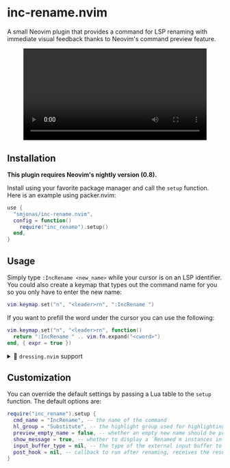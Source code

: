 # inc-rename.nvim

A small Neovim plugin that provides a command for LSP renaming with immediate visual
feedback thanks to Neovim's command preview feature.

<div align="center">
<video src="https://user-images.githubusercontent.com/40792180/171936247-9a4af4f8-fcc6-4c0c-a230-5d65339cd29c.mp4" width="85%">
</div>

## Installation
**This plugin requires Neovim's nightly version (0.8).**

Install using your favorite package manager and call the `setup` function.
Here is an example using packer.nvim:
```lua
use {
  "smjonas/inc-rename.nvim",
  config = function()
    require("inc_rename").setup()
  end,
}
```

## Usage
Simply type `:IncRename <new_name>` while your cursor is on an LSP identifier.
You could also create a keymap that types out the command name for you so you only have to
enter the new name:
```lua
vim.keymap.set("n", "<leader>rn", ":IncRename ")
```
If you want to prefill the word under the cursor you can use the following:
```lua
vim.keymap.set("n", "<leader>rn", function()
  return ":IncRename " .. vim.fn.expand("<cword>")
end, { expr = true })
```

<details>
<summary>&#127800; <code>dressing.nvim</code> support</summary>

</br>If you are using [dressing.nvim](https://github.com/stevearc/dressing.nvim),
set the `input_buffer_type` option to `"dressing"`:
```lua
require("inc_rename").setup {
  input_buffer_type = "dressing",
}
```
Then simply type the `:IncRename` command and the new name you enter will automatically be updated in the input buffer as you type.

The result should look something like this:
<div align="center">
<img src="https://user-images.githubusercontent.com/40792180/188309667-0d7e8086-ae48-4a25-8b01-df11d229b8c6.png">
</div>
</br>

> :bulb: Tip - try these `dressing.nvim` settings to position the input box above the
> cursor to not cover the word being renamed (thank you
> [@RaafatTurki](https://github.com/RaafatTurki) for the suggestion!):
```lua
require("dressing").setup {
  input = {
    override = function(conf)
      conf.col = -1
      conf.row = 0
      return conf
    end,
  },
}
```

</details>

## Customization
You can override the default settings by passing a Lua table to the `setup` function.
The default options are:
```lua
require("inc_rename").setup {
  cmd_name = "IncRename", -- the name of the command
  hl_group = "Substitute", -- the highlight group used for highlighting the identifier's new name
  preview_empty_name = false, -- whether an empty new name should be previewed; if false the command preview will be cancelled instead
  show_message = true, -- whether to display a `Renamed m instances in n files` message after a rename operation
  input_buffer_type = nil, -- the type of the external input buffer to use (the only supported value is currently "dressing")
  post_hook = nil, -- callback to run after renaming, receives the result table (from LSP handler) as an argument
}
```
